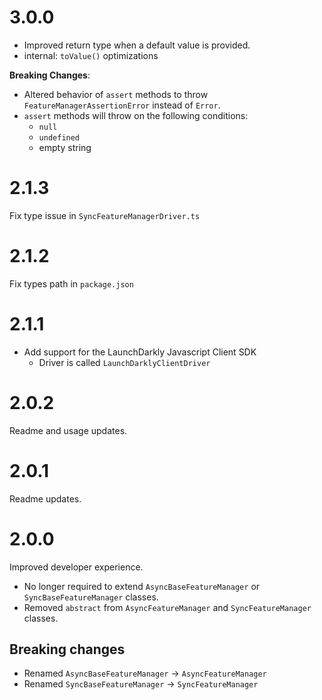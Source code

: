 # 3.0.0

- Improved return type when a default value is provided.
- internal: `toValue()` optimizations

**Breaking Changes**:

- Altered behavior of `assert` methods to throw `FeatureManagerAssertionError` instead of `Error`.
- `assert` methods will throw on the following conditions:
  - `null`
  - `undefined`
  - empty string

# 2.1.3

Fix type issue in `SyncFeatureManagerDriver.ts`

# 2.1.2

Fix types path in `package.json`

# 2.1.1

- Add support for the LaunchDarkly Javascript Client SDK
  * Driver is called `LaunchDarklyClientDriver`

# 2.0.2

Readme and usage updates.

# 2.0.1

Readme updates.

# 2.0.0

Improved developer experience.

- No longer required to extend `AsyncBaseFeatureManager` or `SyncBaseFeatureManager` classes.
- Removed `abstract` from `AsyncFeatureManager` and `SyncFeatureManager` classes.

## Breaking changes

- Renamed `AsyncBaseFeatureManager` -> `AsyncFeatureManager`
- Renamed `SyncBaseFeatureManager` -> `SyncFeatureManager`
